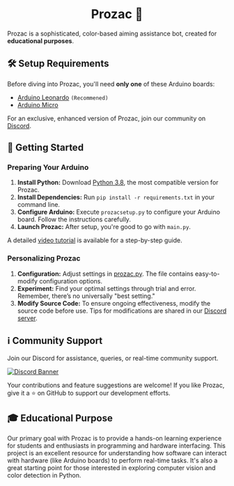 <h1 align="center">Prozac 💊</h1>

Prozac is a sophisticated, color-based aiming assistance bot, created for **educational purposes**.

## 🛠 Setup Requirements

Before diving into Prozac, you'll need **only one** of these Arduino boards:

- [Arduino Leonardo](https://store-usa.arduino.cc/products/arduino-leonardo-with-headers?selectedStore=us) `(Recommened)`
- [Arduino Micro](https://store-usa.arduino.cc/products/arduino-micro?selectedStore=us)

For an exclusive, enhanced version of Prozac, join our community on [Discord](https://discord.gg/bsNKqvxvE2).

## 🚀 Getting Started

### Preparing Your Arduino

1. **Install Python:** Download [Python 3.8](https://www.python.org/ftp/python/3.8.0/python-3.8.0-amd64.exe), the most compatible version for Prozac.
2. **Install Dependencies:** Run `pip install -r requirements.txt` in your command line.
3. **Configure Arduino:** Execute `prozacsetup.py` to configure your Arduino board. Follow the instructions carefully.
4. **Launch Prozac:** After setup, you're good to go with `main.py`.

A detailed [video tutorial](https://youtu.be/pPDarnIaIG4) is available for a step-by-step guide.

### Personalizing Prozac
1. **Configuration:** Adjust settings in [prozac.py](https://github.com/PrimoriaX/Prozac/blob/main/prozac.py#L10-L29). The file contains easy-to-modify configuration options.
2. **Experiment:** Find your optimal settings through trial and error. Remember, there’s no universally "best setting."
3. **Modify Source Code:** To ensure ongoing effectiveness, modify the source code before use. Tips for modifications are shared in our [Discord server](https://discord.gg/bsNKqvxvE2).

## ℹ️ Community Support
Join our Discord for assistance, queries, or real-time community support.

[![Discord Banner](https://discordapp.com/api/guilds/1138653980784857159/widget.png?style=banner2)](https://discord.gg/bsNKqvxvE2)

Your contributions and feature suggestions are welcome! If you like Prozac, give it a ⭐️ on GitHub to support our development efforts.

## 🎓 Educational Purpose
Our primary goal with Prozac is to provide a hands-on learning experience for students and enthusiasts in programming and hardware interfacing. This project is an excellent resource for understanding how software can interact with hardware (like Arduino boards) to perform real-time tasks. It's also a great starting point for those interested in exploring computer vision and color detection in Python.
